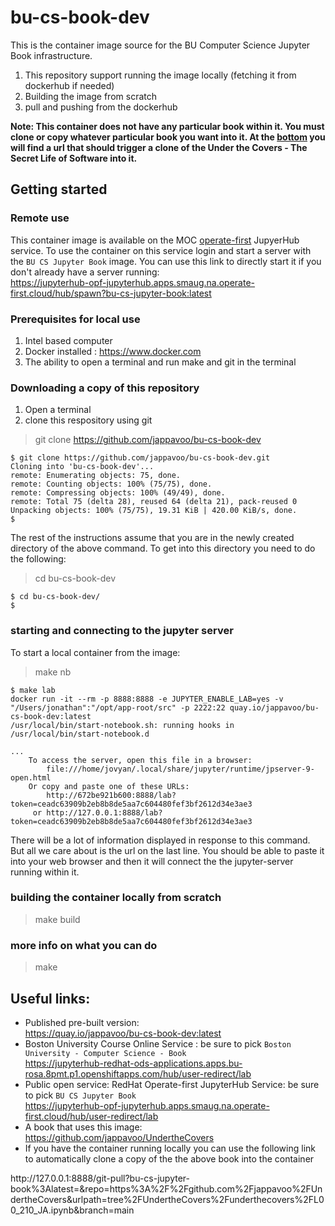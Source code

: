 <!-- #region -->
# bu-cs-book-dev

This is the container image source for the BU Computer Science Jupyter Book infrastructure.
1. This repository support running the image locally (fetching it from dockerhub if needed)
2. Building the image from scratch
3. pull and pushing from the dockerhub

**Note:  This container does not have any particular book within it.  You must clone or copy whatever particular book you want into it.
At the <a href="#localSLSlink">bottom</a> you will find a url that should trigger a clone of the Under the Covers - The Secret Life of Software into it.**

## Getting started

### Remote use 

This container image is available on the MOC [operate-first](https://jupyterhub-opf-jupyterhub.apps.smaug.na.operate-first.cloud/hub/home) JupyerHub service.  To use the container on this service login and start a server with the `BU CS Jupyter Book` image.  You can use this link to directly start it if you don't already have a server running:<br>
https://jupyterhub-opf-jupyterhub.apps.smaug.na.operate-first.cloud/hub/spawn?bu-cs-jupyter-book:latest


### Prerequisites for local use

1. Intel based computer
2. Docker installed : https://www.docker.com
3. The ability to open a terminal and run make and git in the terminal

### Downloading a copy of this repository
1. Open a terminal
2. clone this respository using git
> git clone https://github.com/jappavoo/bu-cs-book-dev
```
$ git clone https://github.com/jappavoo/bu-cs-book-dev.git
Cloning into 'bu-cs-book-dev'...
remote: Enumerating objects: 75, done.
remote: Counting objects: 100% (75/75), done.
remote: Compressing objects: 100% (49/49), done.
remote: Total 75 (delta 28), reused 64 (delta 21), pack-reused 0
Unpacking objects: 100% (75/75), 19.31 KiB | 420.00 KiB/s, done.
$
```
The rest of the instructions assume that you are in the newly created directory of the above command. To get into this directory you need to do the following:

> cd bu-cs-book-dev


```
$ cd bu-cs-book-dev/
$
```

### starting and connecting to the jupyter server

To start a local container from the image:
> make nb
```
$ make lab
docker run -it --rm -p 8888:8888 -e JUPYTER_ENABLE_LAB=yes -v "/Users/jonathan":"/opt/app-root/src" -p 2222:22 quay.io/jappavoo/bu-cs-book-dev:latest 
/usr/local/bin/start-notebook.sh: running hooks in /usr/local/bin/start-notebook.d

... 
    To access the server, open this file in a browser:
        file:///home/jovyan/.local/share/jupyter/runtime/jpserver-9-open.html
    Or copy and paste one of these URLs:
        http://672be921b600:8888/lab?token=ceadc63909b2eb8b8de5aa7c604480fef3bf2612d34e3ae3
     or http://127.0.0.1:8888/lab?token=ceadc63909b2eb8b8de5aa7c604480fef3bf2612d34e3ae3
```

There will be a lot of information displayed in response to this command.  But all we care about is the url on the last line.  You should be able to paste it into your web browser and then it will connect the the jupyter-server running within it.

### building the container locally from scratch

> make build

### more info on what you can do

> make

## Useful links:
- Published pre-built version:<br>
https://quay.io/jappavoo/bu-cs-book-dev:latest
- Boston University Course Online Service : be sure to pick `Boston University - Computer Science - Book` <br>
https://jupyterhub-redhat-ods-applications.apps.bu-rosa.8pmt.p1.openshiftapps.com/hub/user-redirect/lab
- Public open service:  RedHat Operate-first JupyterHub Service: be sure to pick `BU CS Jupyter Book`<br>
https://jupyterhub-opf-jupyterhub.apps.smaug.na.operate-first.cloud/hub/user-redirect/lab
- A book that uses this image:<br>
https://github.com/jappavoo/UndertheCovers
- If you have the container running locally you can use the following link to automatically clone a copy of the the above book into the container
<div id=localSLSlink>
http://127.0.0.1:8888/git-pull?bu-cs-jupyter-book%3Alatest=&repo=https%3A%2F%2Fgithub.com%2Fjappavoo%2FUndertheCovers&urlpath=tree%2FUndertheCovers%2Funderthecovers%2FL00_210_JA.ipynb&branch=main
    </div>


<!-- #endregion -->
